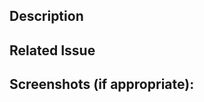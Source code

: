 
## Description
<!--- Describe your changes in detail -->

## Related Issue
<!--- closes #<issue number> -->

## Screenshots (if appropriate):
